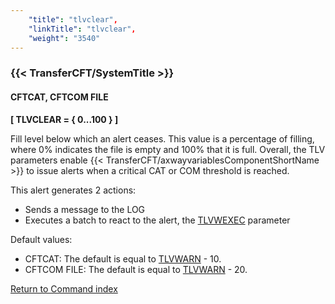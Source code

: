 ```yaml
---
    "title": "tlvclear",
    "linkTitle": "tlvclear",
    "weight": "3540"
---
```

<span id="tlvclear"></span>

### {{< TransferCFT/SystemTitle  >}}

#### CFTCAT, CFTCOM FILE

****[ TLVCLEAR = { 0...100
} ]****

Fill level below which an alert ceases. This value is a percentage of filling, where 0% indicates the file is empty and 100% that it is full. Overall, the TLV parameters enable {{< TransferCFT/axwayvariablesComponentShortName  >}} to
issue alerts when a critical CAT or COM threshold is reached.

This
alert generates 2 actions:

- Sends a message
    to the LOG
- Executes
    a batch to react to the alert, the [TLVWEXEC](../tlvcexec)
    parameter

Default values:

- CFTCAT: The default is equal to [TLVWARN](../tlvwarn) - 10.
- CFTCOM FILE: The default is equal to [TLVWARN](../tlvwarn) - 20.

[Return to Command index](../../)
